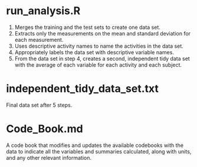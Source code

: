 # run_analysis.R 

1. Merges the training and the test sets to create one data set.  
2. Extracts only the measurements on the mean and standard deviation for each measurement.  
3. Uses descriptive activity names to name the activities in the data set.    
4. Appropriately labels the data set with descriptive variable names.  
5. From the data set in step 4, creates a second, independent tidy data set with the average of each variable for each activity and each subject.  

# independent_tidy_data_set.txt

Final data set after 5 steps.

# Code_Book.md

A code book that modifies and updates the available codebooks with the data to indicate all the variables and summaries calculated, along with units, and any other relevant information.
